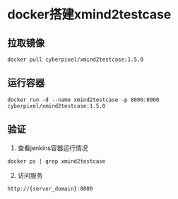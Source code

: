 # docker搭建xmind2testcase

## 拉取镜像

```shell
docker pull cyberpixel/xmind2testcase:1.5.0
```

## 运行容器

```shell
docker run -d --name xmind2testcase -p 8000:8000 cyberpixel/xmind2testcase:1.5.0
```

## 验证

1. 查看jenkins容器运行情况

```shell
docker ps | grep xmind2testcase
```

2. 访问服务

`http://{server_domain}:8000`

